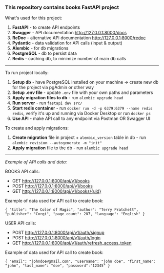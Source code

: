 ### This repository contains books FastAPI project

What's used for this project:
1. **FastAPI** - to create API endpoints
2. **Swagger** - API documentation http://127.0.0.1:8000/docs
3. **ReDoc** - alternative API documentation http://127.0.0.1:8000/redoc
4. **Pydantic** - data validation for API calls (input & output)
5. **Alembic** - for db migrations
6. **PostgreSQL** - db to persist data
7. **Redis** - caching db, to minimize number of main db calls

___

To run project locally: 
1. **Setup db** - have PostgreSQL installed on your machine -> create new db for the project via pgAdmin or other way
2. **Setup .env file** - update `.env` file with your own paths and parameters
3. **Apply migration files to db** - run `alembic upgrade head`
4. **Run server** - run `fastapi dev src/`
5. **Start redis container** - run `docker run -d -p 6379:6379 --name redis redis`, verify it's up and running via Docker Desktop or run `docker ps`
6. **Use API** - make API call to any endpoint via Postman OR Swagger UI


To create and apply migrations:
1. **Create migration** file in project + `alembic_version` table in db - run `alembic revision --autogenerate -m "init"`
2. **Apply migration** file to the db - run `alembic upgrade head`

___
_Example of API calls and data:_

BOOKS API calls:
* GET http://127.0.0.1:8000/api/v1/books
* POST http://127.0.0.1:8000/api/v1/books
* GET http://127.0.0.1:8000/api/v1/books/{uid}

Example of data used for API call to create book:

`{
        "title": "The Color of Magic",
        "author": "Terry Pratchett",
        "publisher": "Corgi",
        "page_count": 287,
        "language": "English"
}`

USER API calls:
* POST http://127.0.0.1:8000/api/v1/auth/signup
* POST http://127.0.0.1:8000/api/v1/auth/login
* GET http://127.0.0.1:8000/api/v1/auth/refresh_access_token

Example of data used for API call to create book:

`{
    "email": "johndoe@gmail.com",
    "username": "john doe",
    "first_name": "john",
    "last_name": "doe",
    "password":"12345"
}`

